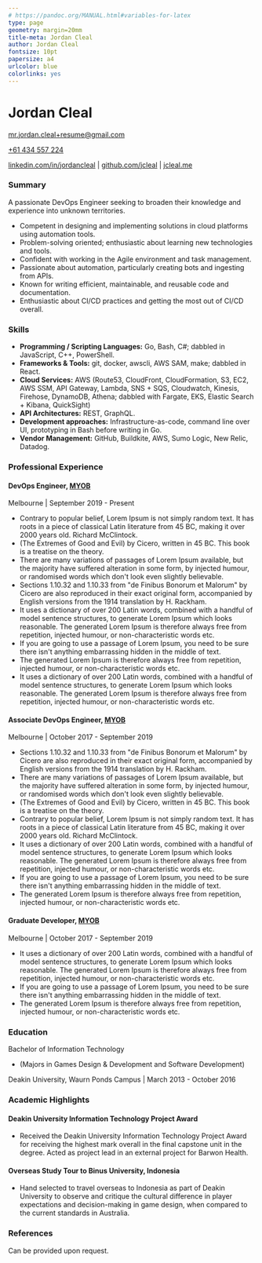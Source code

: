 ```yaml
---
# https://pandoc.org/MANUAL.html#variables-for-latex
type: page
geometry: margin=20mm
title-meta: Jordan Cleal
author: Jordan Cleal
fontsize: 10pt
papersize: a4
urlcolor: blue
colorlinks: yes
---
```


<div><a href="https://jcleal.me/Resume.pdf"></a></div>

# Jordan Cleal

<mr.jordan.cleal+resume@gmail.com>

[+61 434 557 224](tel:+61434557224)

[linkedin.com/in/jordancleal](https://linkedin.com/in/jordancleal) | [github.com/jcleal](https://github.com/jcleal) | [jcleal.me](https://jcleal.me)

### Summary

A passionate DevOps Engineer seeking to broaden their knowledge and experience into unknown territories.

* Competent in designing and implementing solutions in cloud platforms using automation tools.
* Problem-solving oriented; enthusiastic about learning new technologies and tools.
* Confident with working in the Agile environment and task management.
* Passionate about automation, particularly creating bots and ingesting from APIs.
* Known for writing efficient, maintainable, and reusable code and documentation.
* Enthusiastic about CI/CD practices and getting the most out of CI/CD overall.

### Skills

* **Programming / Scripting Languages:** Go, Bash, C#; dabbled in JavaScript, C++, PowerShell.
* **Frameworks & Tools:** git, docker, awscli, AWS SAM, make; dabbled in React.
* **Cloud Services:** AWS (Route53, CloudFront, CloudFormation, S3, EC2, AWS SSM, API Gateway, Lambda, SNS + SQS, Cloudwatch, Kinesis, Firehose, DynamoDB, Athena; dabbled with Fargate, EKS, Elastic Search + Kibana, QuickSight)
* **API Architectures:** REST, GraphQL.
* **Development approaches:** Infrastructure-as-code, command line over UI, prototyping in Bash before writing in Go.
* **Vendor Management:** GitHub, Buildkite, AWS, Sumo Logic, New Relic, Datadog.

### Professional Experience

#### DevOps Engineer, [MYOB](https://myob.com.au)

Melbourne | September 2019 - Present

* Contrary to popular belief, Lorem Ipsum is not simply random text. It has roots in a piece of classical Latin literature from 45 BC, making it over 2000 years old. Richard McClintock.
* (The Extremes of Good and Evil) by Cicero, written in 45 BC. This book is a treatise on the theory.
* There are many variations of passages of Lorem Ipsum available, but the majority have suffered alteration in some form, by injected humour, or randomised words which don't look even slightly believable.
* Sections 1.10.32 and 1.10.33 from "de Finibus Bonorum et Malorum" by Cicero are also reproduced in their exact original form, accompanied by English versions from the 1914 translation by H. Rackham.
* It uses a dictionary of over 200 Latin words, combined with a handful of model sentence structures, to generate Lorem Ipsum which looks reasonable. The generated Lorem Ipsum is therefore always free from repetition, injected humour, or non-characteristic words etc.
* If you are going to use a passage of Lorem Ipsum, you need to be sure there isn't anything embarrassing hidden in the middle of text.
* The generated Lorem Ipsum is therefore always free from repetition, injected humour, or non-characteristic words etc.
* It uses a dictionary of over 200 Latin words, combined with a handful of model sentence structures, to generate Lorem Ipsum which looks reasonable. The generated Lorem Ipsum is therefore always free from repetition, injected humour, or non-characteristic words etc.

#### Associate DevOps Engineer, [MYOB](myob.com.au)

Melbourne | October 2017 - September 2019

* Sections 1.10.32 and 1.10.33 from "de Finibus Bonorum et Malorum" by Cicero are also reproduced in their exact original form, accompanied by English versions from the 1914 translation by H. Rackham.
* There are many variations of passages of Lorem Ipsum available, but the majority have suffered alteration in some form, by injected humour, or randomised words which don't look even slightly believable.
* (The Extremes of Good and Evil) by Cicero, written in 45 BC. This book is a treatise on the theory.
* Contrary to popular belief, Lorem Ipsum is not simply random text. It has roots in a piece of classical Latin literature from 45 BC, making it over 2000 years old. Richard McClintock.
* It uses a dictionary of over 200 Latin words, combined with a handful of model sentence structures, to generate Lorem Ipsum which looks reasonable. The generated Lorem Ipsum is therefore always free from repetition, injected humour, or non-characteristic words etc.
* If you are going to use a passage of Lorem Ipsum, you need to be sure there isn't anything embarrassing hidden in the middle of text.
* The generated Lorem Ipsum is therefore always free from repetition, injected humour, or non-characteristic words etc.

#### Graduate Developer, [MYOB](myob.com.au)

Melbourne | October 2017 - September 2019

* It uses a dictionary of over 200 Latin words, combined with a handful of model sentence structures, to generate Lorem Ipsum which looks reasonable. The generated Lorem Ipsum is therefore always free from repetition, injected humour, or non-characteristic words etc.
* If you are going to use a passage of Lorem Ipsum, you need to be sure there isn't anything embarrassing hidden in the middle of text.
* The generated Lorem Ipsum is therefore always free from repetition, injected humour, or non-characteristic words etc.

### Education

Bachelor of Information Technology

* (Majors in Games Design & Development and Software Development)

Deakin University, Waurn Ponds Campus | March 2013 - October 2016

### Academic Highlights

#### Deakin University Information Technology Project Award

* Received the Deakin University Information Technology Project Award for receiving the highest mark overall in the final capstone unit in the degree. Acted as project lead in an external project for Barwon Health.

#### Overseas Study Tour to Binus University, Indonesia

* Hand selected to travel overseas to Indonesia as part of Deakin University to observe and critique the cultural difference in player expectations and decision-making in game design, when compared to the current standards in Australia.

### References

Can be provided upon request.
